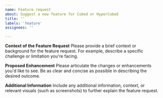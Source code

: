 ```yaml
---
name: Feature request
about: Suggest a new feature for Cubed or HyperCubed
title: ''
labels: 'feature'
assignees: ''

---
```


**Context of the Feature Request**
Please provide a brief context or background for the feature request. For example, describe a specific challenge or limitation you're facing.

**Proposed Enhancement**
Please articulate the changes or enhancements you'd like to see. Be as clear and concise as possible in describing the desired outcome.

**Additional Information**
Include any additional information, context, or relevant visuals (such as screenshots) to further explain the feature request.
